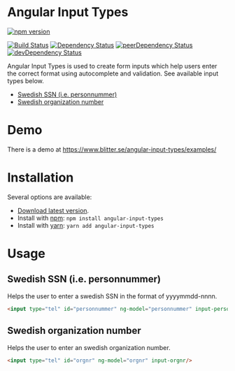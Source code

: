 # Angular Input Types
[![npm version](https://img.shields.io/npm/v/angular-input-types.svg?style=flat-square)](https://www.npmjs.com/package/angular-input-types)

[![Build Status](https://travis-ci.org/FlaxHaxx/angular-input-types.svg)](https://travis-ci.org/FlaxHaxx/angular-input-types)
[![Dependency Status](https://img.shields.io/david/flaxhaxx/angular-input-types.svg?style=flat-square)](https://david-dm.org/flaxhaxx/angular-input-types)
[![peerDependency Status](https://img.shields.io/david/peer/flaxhaxx/angular-input-types.svg?style=flat-square)](https://david-dm.org/flaxhaxx/angular-input-types?type=peer)
[![devDependency Status](https://img.shields.io/david/dev/flaxhaxx/angular-input-types.svg?style=flat-square)](https://david-dm.org/flaxhaxx/angular-input-types?type=dev)

Angular Input Types is used to create form inputs which help users enter the correct format using autocomplete and validation. See available input types below.
- [Swedish SSN (i.e. personnummer)](#swedish-ssn-ie-personnummer)
- [Swedish organization number](#swedish-organization-number)

# Demo
There is a demo at https://www.blitter.se/angular-input-types/examples/

# Installation
Several options are available:
- [Download latest version](https://github.com/FlaxHaxx/angular-input-types/releases/latest).
- Install with [npm](https://www.npmjs.com): `npm install angular-input-types`
- Install with [yarn](https://github.com/yarnpkg/yarn): `yarn add angular-input-types`


# Usage
## Swedish SSN (i.e. personnummer)
Helps the user to enter a swedish SSN in the format of yyyymmdd-nnnn.
```html
<input type="tel" id="personnummer" ng-model="personnummer" input-personnummer/>
```

## Swedish organization number
Helps the user to enter an swedish organization number.
```html
<input type="tel" id="orgnr" ng-model="orgnr" input-orgnr/>
```
